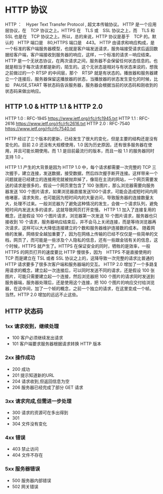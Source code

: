 # HTTP 协议

HTTP ：　Hyper Text Transfer Protocol , 超文本传输协议。
HTTP 是一个应用层协议，在　TCP 协议之上。HTTPS 在　TLS 或　SSL 协议之上，而　TLS 和 SSL 也是在　TCP 协议之上。所以，总的来说，HTTP 协议是基于　TCP 的。默认的　HTTP 端口是　80,HTTPS 端口是　443。
HTTP 由请求和响应构成，是一个标准的客户端服务器模型，也就是客户端发送请求，服务端接受请求后返回数据给客户端，客户端接收到服务器的响应，这样，一个标准的请求－响应结束。
HTTP 是一个无状态协议，在两次请求之间，服务器不会保留任何状态信息的。也就是相当于每次请求都是新的，陌生的。这个无状态是相对与有状态来说的，想我之前做过的一个 RTSP 的中间层，那个　RTSP 就是有状态的。播放器和服务器建立一个连接后，服务器保留这播放器的状态，当播放器的状态发生变化的时候，比如　PAUSE,START 等状态码告诉服务器，服务器会根据当前的状态码和刚收到的状态码来做出响应。



## HTTP 1.0 & HTTP 1.1 & HTTP 2.0 

HTTP 1.0 : RFC-1945 <https://www.ietf.org/rfc/rfc1945.txt>
HTTP 1.1 : RFC-2616 <https://www.ietf.org/rfc/rfc2616.txt>
HTTP 2.0 : RFC-7540 <https://www.ietf.org/rfc/rfc7540.txt>

HTTP 经过了三个版本的更新，已经发生了很大的变化，但是主要的结构还是没有变化的。目前 2.0 还没有大规模使用，1.0 因为历史原因，还有很多服务器在使用，并且可能长期使用。而 1.1 是目前最流行的版本，而且一般 1.1 的服务器同时支持 1.0 。

HTTP 1.1 产生的大背景是因为 HTTP 1.0 中，每个请求都需要一次完整的 TCP 三次握手，建立连接，发送数据，接受数据，然后四次握手断开连接。这样带来一个问题就是已经建立的连接用完就被抛弃掉了，像现在主流的网站，一个网页需要发送的请求是很多的，假设一个网页里包含了 100 张图片，那么浏览器需要向服务器发送 100 个图片请求，如果浏览器直接发送100个请求，可能会造成短时间内网络堵塞，请求失败，也可能因为短时间内的大量访问，导致服务器的连接数量太大，处理不过来。一般浏览器为了避免这种情况的发生，会做一个请求队列，避免短时间内发送太多的请求，这就导致网页打开变慢。
HTTP 1.1 加入了连接复用的概念，还是假设 100 个图片请求，浏览器第一次发送 10 个图片请求，服务器也只接收到 10 个请求，服务器响应结束后，并不会马上关闭连接，而是等待浏览器再次请求，这样可以大大降低连接建立的个数和服务器维护连接数的成本。
随着网络的发展，网络安全越加重要了，因为在网络上传输的已经不仅仅是一些简单的文档，网页了，而可能是一些涉及个人隐私的信息，还有一些跟金钱有关的信息，这个时候，HTTPS 就产生了。HTTPS 在保证安全的同时，牺牲的是效率，一般 HTTPS 的网页打开的速度要比 HTTP 慢很多，因为　HTTPS 不是直接使用的 TCP 而是建立在 TSL 或者 SSL 协议之上的，这降导致一次完整的请求比普通的 HTTP 请求要多了很多次客户端和服务器端的交互。
HTTP 2.0 增加了一个多路复用请求的概念，建立起一次连接后，可以同时发送不同的请求，还是假设 100 张图片，可能只需要建立起一个连接，然后浏览器把 100 个图片的请求同时发送到服务器端，服务器处理后，还是使用这个连接，把 100 个图片的响应交付给浏览器，在这中间，加了一个帧的概念，之前一个独立的请求，在这里变成一个帧。
当然，HTTP 2.0 增加的远远不止这些。

## HTTP 状态码

### 1xx 请求收到，继续处理

 * 100 客户必须继续发出请求
 * 101 客户端要求服务器根据请求转换 HTTP 版本

### 2xx 操作成功

 * 200 成功
 * 201 提示知道新的URL
 * 204 请求收到,但返回信息为空
 * 206 服务器已经完成了部分 GET 请求

### 3xx 请求完成,但需进一步处理

 * 300 请求的资源可在多出得到
 * 301 
 * 304 文件没有变化

### 4xx 错误

 * 403 禁止访问
 * 404 文件不存在

### 5xx 服务器错误

 * 500 服务器内部错误
 * 502 网关错误




